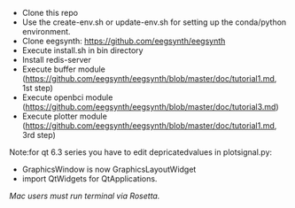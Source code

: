 - Clone this repo
- Use the create-env.sh or update-env.sh for setting up the conda/python environment.
- Clone eegsynth: https://github.com/eegsynth/eegsynth
- Execute install.sh in bin directory
- Install redis-server
- Execute buffer module (https://github.com/eegsynth/eegsynth/blob/master/doc/tutorial1.md, 1st step)
- Execute openbci module (https://github.com/eegsynth/eegsynth/blob/master/doc/tutorial3.md)
- Execute plotter module (https://github.com/eegsynth/eegsynth/blob/master/doc/tutorial1.md, 3rd step)

 
Note:for qt 6.3 series you have to edit depricatedvalues in plotsignal.py:
- GraphicsWindow is now GraphicsLayoutWidget
- import QtWidgets for QtApplications.

*Mac users must run terminal via Rosetta.*
